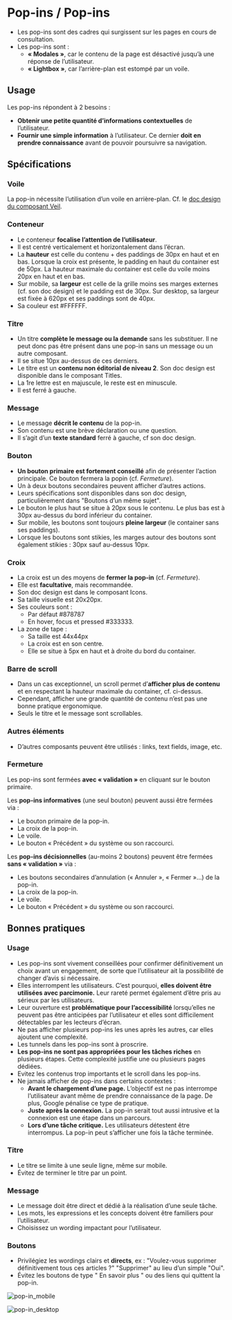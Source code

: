 # Pop-ins / Pop-ins

- Les pop-ins sont des cadres qui surgissent sur les pages en cours de consultation.
- Les pop-ins sont&nbsp;:
  - **«&nbsp;Modales&nbsp;»**, car le contenu de la page est désactivé jusqu’à une réponse de l’utilisateur.
  - **«&nbsp;Lightbox&nbsp;»**, car l’arrière-plan est estompé par un voile.

## Usage

Les pop-ins répondent à 2 besoins&nbsp;:
- **Obtenir une petite quantité d’informations contextuelles** de l’utilisateur.
- **Fournir une simple information** à l’utilisateur. Ce dernier **doit en prendre connaissance** avant de pouvoir poursuivre sa navigation.

## Spécifications

### Voile

La pop-in nécessite l’utilisation d’un voile en arrière-plan. Cf. le [doc design du composant Veil](/storybook/?path=/story/utilities-veil--design).

### Conteneur

- Le conteneur **focalise l’attention de l’utilisateur**.
- Il est centré verticalement et horizontalement dans l’écran.
- La **hauteur** est celle du contenu + des paddings de 30px en haut et en bas. Lorsque la croix est présente, le padding en haut du container est de 50px. La hauteur maximale du container est celle du voile moins 20px en haut et en bas.
- Sur mobile, sa **largeur** est celle de la grille moins ses marges externes (cf. son doc design) et le padding est de 30px. Sur desktop, sa largeur est fixée à 620px et ses paddings sont de 40px.
- Sa couleur est #FFFFFF.

### Titre

- Un titre **complète le message ou la demande** sans les substituer. Il ne peut donc pas être présent dans une pop-in sans un message ou un autre composant.
- Il se situe 10px au-dessus de ces derniers.
- Le titre est un **contenu non éditorial de niveau 2**. Son doc design est disponible dans le composant Titles.
- La 1re lettre est en majuscule, le reste est en minuscule.
- Il est ferré à gauche.

### Message

- Le message **décrit le contenu** de la pop-in.
- Son contenu est une brève déclaration ou une question.
- Il s’agit d’un **texte standard** ferré à gauche, cf son doc design.

### Bouton

- **Un bouton primaire est fortement conseillé** afin de présenter l’action principale. Ce bouton fermera la popin (cf. *Fermeture*).
- Un à deux boutons secondaires peuvent afficher d’autres actions.
- Leurs spécifications sont disponibles dans son doc design, particulièrement dans "Boutons d’un même sujet".
- Le bouton le plus haut se situe à 20px sous le contenu. Le plus bas est à 30px au-dessus du bord inférieur du container.
- Sur mobile, les boutons sont toujours **pleine largeur** (le container sans ses paddings).
- Lorsque les boutons sont stikies, les marges autour des boutons sont également stikies&nbsp;: 30px sauf au-dessus 10px.

### Croix

- La croix est un des moyens de **fermer la pop-in** (cf. *Fermeture*).
- Elle est **facultative**, mais recommandée.
- Son doc design est dans le composant Icons.
- Sa taille visuelle est 20x20px.
- Ses couleurs sont&nbsp;:
  - Par défaut #878787
  - En hover, focus et pressed #333333.
- La zone de tape&nbsp;:
  - Sa taille est 44x44px
  - La croix est en son centre.
  - Elle se situe à 5px en haut et à droite du bord du container.

### Barre de scroll

- Dans un cas exceptionnel, un scroll permet d’**afficher plus de contenu** et en respectant la hauteur maximale du container, cf. ci-dessus.
- Cependant, afficher une grande quantité de contenu n’est pas une bonne pratique ergonomique.
- Seuls le titre et le message sont scrollables.

### Autres éléments

- D’autres composants peuvent être utilisés&nbsp;: links, text fields, image, etc.

### Fermeture

Les pop-ins sont fermées **avec «&nbsp;validation&nbsp;»** en cliquant sur le bouton primaire.

Les **pop-ins informatives** (une seul bouton) peuvent aussi être fermées via&nbsp;:
  - Le bouton primaire de la pop-in.
  - La croix de la pop-in.
  - Le voile.
  - Le bouton « Précédent » du système ou son raccourci.

Les **pop-ins décisionnelles** (au-moins 2 boutons) peuvent être fermées **sans «&nbsp;validation&nbsp;»** via&nbsp;:
  - Les boutons secondaires d’annulation («&nbsp;Annuler&nbsp;», «&nbsp;Fermer&nbsp;»…) de la pop-in.
  - La croix de la pop-in.
  - Le voile.
  - Le bouton « Précédent » du système ou son raccourci.

## Bonnes pratiques

### Usage

- Les pop-ins sont vivement conseillées pour confirmer définitivement un choix avant un engagement, de sorte que l’utilisateur ait la possibilité de changer d’avis si nécessaire.
- Elles interrompent les utilisateurs. C’est pourquoi, **elles doivent être utilisées avec parcimonie.** Leur rareté permet également d’être pris au sérieux par les utilisateurs.
- Leur ouverture est **problématique pour l’accessibilité** lorsqu’elles ne peuvent pas être anticipées par l’utilisateur et elles sont difficilement détectables par les lecteurs d’écran.
- Ne pas afficher plusieurs pop-ins les unes après les autres, car elles ajoutent une complexité.
- Les tunnels dans les pop-ins sont à proscrire.
- **Les pop-ins ne sont pas appropriées pour les tâches riches** en plusieurs étapes. Cette complexité justifie une ou plusieurs pages dédiées.
- Evitez les contenus trop importants et le scroll dans les pop-ins.
- Ne jamais afficher de pop-ins dans certains contextes&nbsp;:
  - **Avant le chargement d’une page.** L’objectif est ne pas interrompe l’utilisateur avant même de prendre connaissance de la page. De plus, Google pénalise ce type de pratique.
  - **Juste après la connexion.** La pop-in serait tout aussi intrusive et la connexion est une étape dans un parcours.
  - **Lors d’une tâche critique.** Les utilisateurs détestent être interrompus. La pop-in peut s’afficher une fois la tâche terminée.


### Titre

- Le titre se limite à une seule ligne, même sur mobile.
- Évitez de terminer le titre par un point.

### Message

- Le message doit être direct et dédié à la réalisation d’une seule tâche.
- Les mots, les expressions et les concepts doivent être familiers pour l’utilisateur.
- Choisissez un wording impactant pour l’utilisateur.

### Boutons

- Privilégiez les wordings clairs et **directs**, ex&nbsp;: "Voulez-vous supprimer définitivement tous ces articles ?" "Supprimer" au lieu d’un simple "Oui".
- Évitez les boutons de type " En savoir plus " ou des liens qui quittent la pop-in.

![pop-in_mobile](components/COMPONENTS/Notifiers/Pop-ins/design/mobile.png)

![pop-in_desktop](components/COMPONENTS/Notifiers/Pop-ins/design/tablet-desktop.png)
